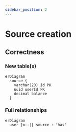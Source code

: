 ```yaml
---
sidebar_position: 2
---
```


# Source creation

## Correctness

### New table(s)

```mermaid
erDiagram
  source {
    varchar(20) id PK
    uuid userId FK
    decimal balance
  }
```

### Full relationships

```mermaid
erDiagram
  user }o--|| source : "has"
```
